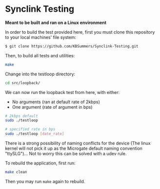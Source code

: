 # Synclink Testing


**Meant to be built and ran on a Linux environment** 

In order to build the test provided here, first you must clone this repository to your local  machines' file system:
```bash
$ git clone https://github.com/KBSummers/Synclink-Testing.git 
```
Then, to build all tests and utilities:
```bash
make
```
Change into the testloop directory:
```bash
cd src/loopback/
```
We can now run the loopback test from here, with either:
- No arguments (ran at default rate of 2kbps)
- One argument (rate of argument in bps)
``` bash
# 2kbps default
sudo ./testloop

# specified rate in bps
sudo ./testloop [date_rate]
```
There is a strong possibility of naming conflicts for the device (The linux kernel will not pick it up as the Microgate default naming convention "ttySLG")... Not to worry this can be solved with a udev rule. 

To rebuild the application, first run:
```bash
make clean
```
Then you may run `make` again to rebuild.
